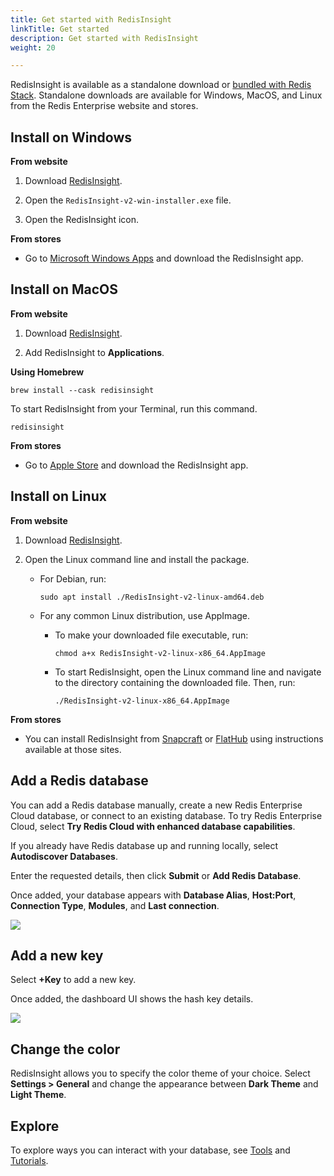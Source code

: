 ```yaml
---
title: Get started with RedisInsight
linkTitle: Get started
description: Get started with RedisInsight
weight: 20

---
```


RedisInsight is available as a standalone download or [bundled with Redis Stack](/docs/stack/get-started/install). 
Standalone downloads are available for Windows, MacOS, and Linux from the Redis Enterprise website and stores.

## Install on Windows

**From website**

1. Download [RedisInsight](https://redis.com/redis-enterprise/redis-insight). 

1. Open the `RedisInsight-v2-win-installer.exe` file.

1. Open the RedisInsight icon.

**From stores**

* Go to [Microsoft Windows Apps](https://apps.microsoft.com/store/detail/redisinsight/XP8K1GHCB0F1R2) and download the RedisInsight app.

## Install on MacOS

**From website**

1. Download [RedisInsight](https://redis.com/redis-enterprise/redis-insight). 

1. Add RedisInsight to **Applications**. 

**Using Homebrew**

```
brew install --cask redisinsight
```

To start RedisInsight from your Terminal, run this command.

```
redisinsight
``` 

**From stores**

* Go to [Apple Store](https://apps.apple.com/us/app/redisinsight/id6446987963) and download the RedisInsight app.


## Install on Linux

**From website**

1. Download [RedisInsight](https://redis.com/redis-enterprise/redis-insight). 

1. Open the Linux command line and install the package. 

   * For Debian, run:

     ```
     sudo apt install ./RedisInsight-v2-linux-amd64.deb
     ```

   * For any common Linux distribution, use AppImage. 
     - To make your downloaded file executable, run:

        ```
        chmod a+x RedisInsight-v2-linux-x86_64.AppImage
        ```

     - To start RedisInsight, open the Linux command line and navigate to the directory containing the downloaded file. Then, run:

       ```
       ./RedisInsight-v2-linux-x86_64.AppImage
       ```

**From stores**

* You can install RedisInsight from [Snapcraft](https://snapcraft.io/redisinsight) or [FlatHub](https://flathub.org/apps/details/com.redis.RedisInsight) using instructions available at those sites.

## Add a Redis database

You can add a Redis database manually, create a new Redis Enterprise Cloud database, or connect to an existing database. To try Redis Enterprise Cloud, select **Try Redis Cloud with enhanced database capabilities**.

If you already have Redis database up and running locally, select **Autodiscover Databases**.

Enter the requested details, then click **Submit** or **Add Redis Database**.

Once added, your database appears with **Database Alias**, **Host:Port**, **Connection Type**, **Modules**, and **Last connection**.

<img src="../images/add_database.png">

## Add a new key

Select **+Key** to add a new key.

Once added, the dashboard UI shows the hash key details.

<img src="../images/add_key.png">

## Change the color

RedisInsight allows you to specify the color theme of your choice. Select **Settings > General** and change the appearance between **Dark Theme** and **Light Theme**.

## Explore

To explore ways you can interact with your database, see [Tools](/docs/ui/insight/tools) and [Tutorials](/docs/ui/insight/tutorials).
